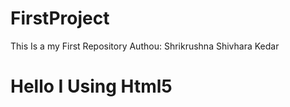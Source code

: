 # FirstProject
This Is a my First Repository
Authou: Shrikrushna Shivhara Kedar
<h1>Hello I Using Html5</h1>
